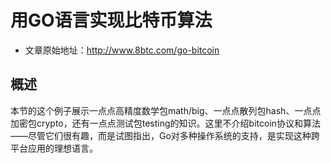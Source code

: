 # 用GO语言实现比特币算法
* 文章原始地址：http://www.8btc.com/go-bitcoin  
## 概述
本节的这个例子展示一点点高精度数学包math/big、一点点散列包hash、一点点加密包crypto，还有一点点测试包testing的知识。这里不介绍bitcoin协议和算法——尽管它们很有趣，而是试图指出，Go对多种操作系统的支持，是实现这种跨平台应用的理想语言。


